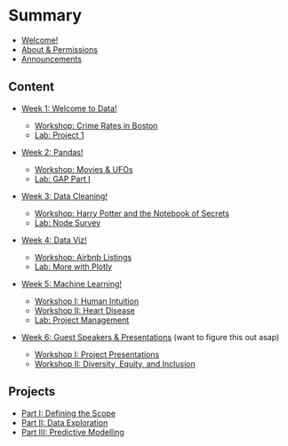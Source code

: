 # Summary

* [Welcome!](README.md)
* [About & Permissions](tools/about/ABOUT.md)
* [Announcements](tools/about/announcements.md)

## Content
* [Week 1: Welcome to Data!](week-1/README.md)    
    * [Workshop: Crime Rates in Boston](week-1/workshop/README.md)     
    * [Lab: Project 1](projects/project-1/README.md)

* [Week 2: Pandas!](week-2/README.md)
    * [Workshop: Movies & UFOs](week-2/workshop/README.md)     
    * [Lab: GAP Part I](week-2/lab/README.md)  

* [Week 3: Data Cleaning!](week-3/README.md)    
    * [Workshop: Harry Potter and the Notebook of Secrets](week-3/workshop/README.md)     
    * [Lab: Node Survey](week-3/lab/README.md)  

* [Week 4: Data Viz!](week-4/README.md)    
    * [Workshop: Airbnb Listings](week-4/workshop/README.md)     
    * [Lab: More with Plotly](week-4/lab/README.md)

* [Week 5: Machine Learning!](week-6/README.md)    
    * [Workshop I: Human Intuition](week-6/workshop/intro-ml.md)    
    * [Workshop II: Heart Disease](week-6/workshop/README.md)     
    * [Lab: Project Management](archives/ml-article/README.md) 

* [Week 6: Guest Speakers & Presentations](week-5/README.md)    (want to figure this out asap)
    * [Workshop I: Project Presentations](week-5/README.md)
    * [Workshop II: Diversity, Equity, and Inclusion](week-5/README.md) 

<!--
* [Week 7: Algorithms & Performance](week-7/README.md)    
    * [Workshop I: KNN and Decision Trees](week-7/workshop/README.md)   
    * [Workshop II: Classification Metrics](week-7/workshop/classification-metrics/README.md)    
    * [Lab: Confusion Matrices in Detail](week-7/lab/README.md)  

* [Week 8: Regression Models & Bias Variance](week-8/README.md)    
    * [Workshop I: Linear Regression](week-8/workshop/lin-reg/lin-reg.md)    
    * [Workshop II: Bias Variance](week-8/workshop/bias-var/bias_var.md)    (Switch this with Lab?)
    * [Lab: Logistic Regression](week-8/lab/log-reg.md)    
    * [Mid-Semester Feedback Form](https://fall21-midsemester.paperform.co/)

* [Week 9: NLP + PCA](week-9/README.md)    (still up in the air)
    * [Workshop I: NLP](week-9/workshop/README.md)        
    * [Workshop II: PCA](week-9/workshop/pca.md)        

* [Week 10: Show and Tell!](week-10/README.md)

## Archives

* [DevOps!](archives/devops/README.md)    
    * [Workshop: ASCII Star Wars](archives/devops/workshop/README.md)     
    * [Workshop I: Bash for Beginners](archives/devops/workshop/bash.md)    
    * [Workshop II: Guide to Git](archives/devops/workshop/git.md)    
    * [Workshop III: Environments made Easy](archives/devops/workshop/venv.md)    
-->
## Projects
* [Part I: Defining the Scope](projects/project-1/scoping.md)  
* [Part II: Data Exploration](projects/project-2/README.md)    
* [Part III: Predictive Modelling](projects/project-3/README.md) 
